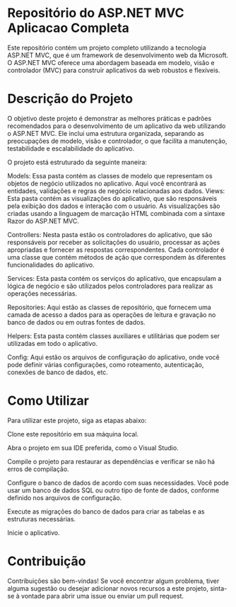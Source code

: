 # Repositório do ASP.NET MVC Aplicacao Completa

Este repositório contém um projeto completo utilizando a tecnologia ASP.NET MVC, que é um framework de desenvolvimento web da Microsoft. O ASP.NET MVC oferece uma abordagem baseada em modelo, visão e controlador (MVC) para construir aplicativos da web robustos e flexíveis.

# Descrição do Projeto

O objetivo deste projeto é demonstrar as melhores práticas e padrões recomendados para o desenvolvimento de um aplicativo da web utilizando o ASP.NET MVC. Ele inclui uma estrutura organizada, separando as preocupações de modelo, visão e controlador, o que facilita a manutenção, testabilidade e escalabilidade do aplicativo.

O projeto está estruturado da seguinte maneira:

Models: Essa pasta contém as classes de modelo que representam os objetos de negócio utilizados no aplicativo. Aqui você encontrará as entidades, validações e regras de negócio relacionadas aos dados.
Views: Esta pasta contém as visualizações do aplicativo, que são responsáveis pela exibição dos dados e interação com o usuário. As visualizações são criadas usando a linguagem de marcação HTML combinada com a sintaxe Razor do ASP.NET MVC.

Controllers: Nesta pasta estão os controladores do aplicativo, que são responsáveis por receber as solicitações do usuário, processar as ações apropriadas e fornecer as respostas correspondentes. Cada controlador é uma classe que contém métodos de ação que correspondem às diferentes funcionalidades do aplicativo.

Services: Esta pasta contém os serviços do aplicativo, que encapsulam a lógica de negócio e são utilizados pelos controladores para realizar as operações necessárias.

Repositories: Aqui estão as classes de repositório, que fornecem uma camada de acesso a dados para as operações de leitura e gravação no banco de dados ou em outras fontes de dados.

Helpers: Esta pasta contém classes auxiliares e utilitárias que podem ser utilizadas em todo o aplicativo.

Config: Aqui estão os arquivos de configuração do aplicativo, onde você pode definir várias configurações, como roteamento, autenticação, conexões de banco de dados, etc.

# Como Utilizar

Para utilizar este projeto, siga as etapas abaixo:

Clone este repositório em sua máquina local.

Abra o projeto em sua IDE preferida, como o Visual Studio.

Compile o projeto para restaurar as dependências e verificar se não há erros de compilação.

Configure o banco de dados de acordo com suas necessidades. Você pode usar um banco de dados SQL ou outro tipo de fonte de dados, conforme definido nos arquivos de configuração.

Execute as migrações do banco de dados para criar as tabelas e as estruturas necessárias.

Inicie o aplicativo.

# Contribuição

Contribuições são bem-vindas! Se você encontrar algum problema, tiver alguma sugestão ou desejar adicionar novos recursos a este projeto, sinta-se à vontade para abrir uma issue ou enviar um pull request.
